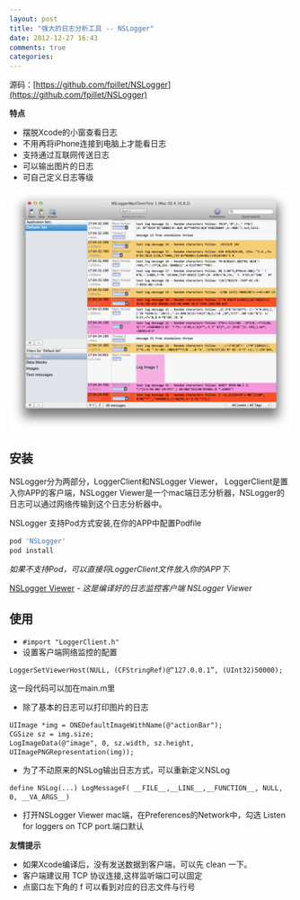 ```yaml
---
layout: post
title: "强大的日志分析工具 -- NSLogger"
date: 2012-12-27 16:43
comments: true
categories: 
---
```

源码：[https://github.com/fpillet/NSLogger](https://github.com/fpillet/NSLogger)

**特点**

* 摆脱Xcode的小窗查看日志
* 不用再将iPhone连接到电脑上才能看日志
* 支持通过互联网传送日志
* 可以输出图片的日志
* 可自己定义日志等级

![nslogger mainwindow](https://github.com/fpillet/NSLogger/raw/master/Screenshots/mainwindow.png)

## 安装

NSLogger分为两部分，LoggerClient和NSLogger Viewer，
LoggerClient是置入你APP的客户端，NSLogger Viewer是一个mac端日志分析器，NSLogger的日志可以通过网络传输到这个日志分析器中。

NSLogger 支持Pod方式安装,在你的APP中配置Podfile
``` ruby
pod 'NSLogger'
pod install
```
*如果不支持Pod，可以直接将LoggerClient文件放入你的APP下.*

[NSLogger Viewer](/assets/NSLoggerViewer.zip) - *这是编译好的日志监控客户端 NSLogger Viewer*

## 使用

<!-- more -->

* ``` #import "LoggerClient.h" ```
* 设置客户端网络监控的配置
``` objc
LoggerSetViewerHost(NULL, (CFStringRef)@“127.0.0.1”, (UInt32)50000);
```
这一段代码可以加在main.m里

* 除了基本的日志可以打印图片的日志
``` objc
UIImage *img = ONEDefaultImageWithName(@"actionBar");
CGSize sz = img.size;
LogImageData(@"image", 0, sz.width, sz.height, UIImagePNGRepresentation(img));
```
* 为了不动原来的NSLog输出日志方式，可以重新定义NSLog
``` objc
define NSLog(...) LogMessageF( __FILE__,__LINE__,__FUNCTION__, NULL, 0, __VA_ARGS__)
``` 

* 打开NSLogger Viewer mac端，在Preferences的Network中，勾选 Listen for loggers on TCP port.端口默认

**友情提示**

- 如果Xcode编译后，没有发送数据到客户端，可以先 clean 一下。
- 客户端建议用 TCP 协议连接,这样监听端口可以固定
- 点窗口左下角的 f 可以看到对应的日志文件与行号
